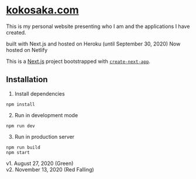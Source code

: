 # [kokosaka.com](https://www.kokosaka.com/)
This is my personal website presenting who I am and the applications I have created.

built with Next.js and hosted on Heroku (until September 30, 2020)
Now hosted on Netlify

This is a [Next.js](https://nextjs.org/) project bootstrapped with [`create-next-app`](https://github.com/vercel/next.js/tree/canary/packages/create-next-app).

## Installation
1. Install dependencies
```
npm install
```
2. Run in development mode
```
npm run dev
```
3. Run in production server
```
npm run build
npm start
```

v1. August 27, 2020 (Green) <br>
v2. November 13, 2020 (Red Falling)
